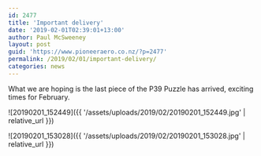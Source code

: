 ```yaml
---
id: 2477
title: 'Important delivery'
date: '2019-02-01T02:39:01+13:00'
author: Paul McSweeney
layout: post
guid: 'https://www.pioneeraero.co.nz/?p=2477'
permalink: /2019/02/01/important-delivery/
categories: news
---
```


What we are hoping is the last piece of the P39 Puzzle has arrived, exciting times for February.

![20190201_152449]({{ '/assets/uploads/2019/02/20190201_152449.jpg' | relative_url }})

![20190201_153028]({{ '/assets/uploads/2019/02/20190201_153028.jpg' | relative_url }})
